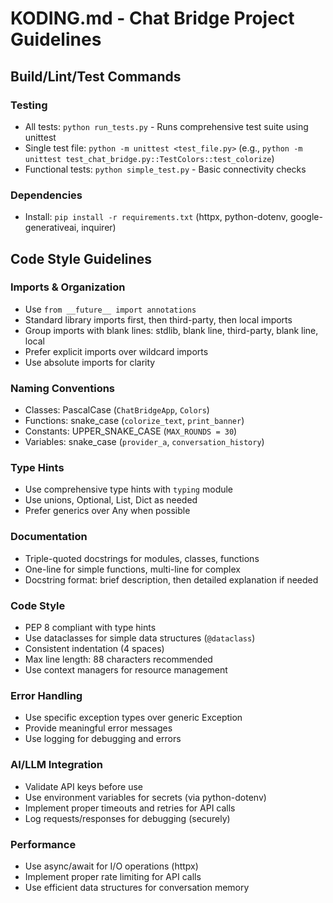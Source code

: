 # KODING.md - Chat Bridge Project Guidelines

## Build/Lint/Test Commands

### Testing
- All tests: `python run_tests.py` - Runs comprehensive test suite using unittest
- Single test file: `python -m unittest <test_file.py>` (e.g., `python -m unittest test_chat_bridge.py::TestColors::test_colorize`)
- Functional tests: `python simple_test.py` - Basic connectivity checks

### Dependencies
- Install: `pip install -r requirements.txt` (httpx, python-dotenv, google-generativeai, inquirer)

## Code Style Guidelines

### Imports & Organization
- Use `from __future__ import annotations`
- Standard library imports first, then third-party, then local imports
- Group imports with blank lines: stdlib, blank line, third-party, blank line, local
- Prefer explicit imports over wildcard imports
- Use absolute imports for clarity

### Naming Conventions
- Classes: PascalCase (`ChatBridgeApp`, `Colors`)
- Functions: snake_case (`colorize_text`, `print_banner`)
- Constants: UPPER_SNAKE_CASE (`MAX_ROUNDS = 30`)
- Variables: snake_case (`provider_a`, `conversation_history`)

### Type Hints
- Use comprehensive type hints with `typing` module
- Use unions, Optional, List, Dict as needed
- Prefer generics over Any when possible

### Documentation
- Triple-quoted docstrings for modules, classes, functions
- One-line for simple functions, multi-line for complex
- Docstring format: brief description, then detailed explanation if needed

### Code Style
- PEP 8 compliant with type hints
- Use dataclasses for simple data structures (`@dataclass`)
- Consistent indentation (4 spaces)
- Max line length: 88 characters recommended
- Use context managers for resource management

### Error Handling
- Use specific exception types over generic Exception
- Provide meaningful error messages
- Use logging for debugging and errors

### AI/LLM Integration
- Validate API keys before use
- Use environment variables for secrets (via python-dotenv)
- Implement proper timeouts and retries for API calls
- Log requests/responses for debugging (securely)

### Performance
- Use async/await for I/O operations (httpx)
- Implement proper rate limiting for API calls
- Use efficient data structures for conversation memory